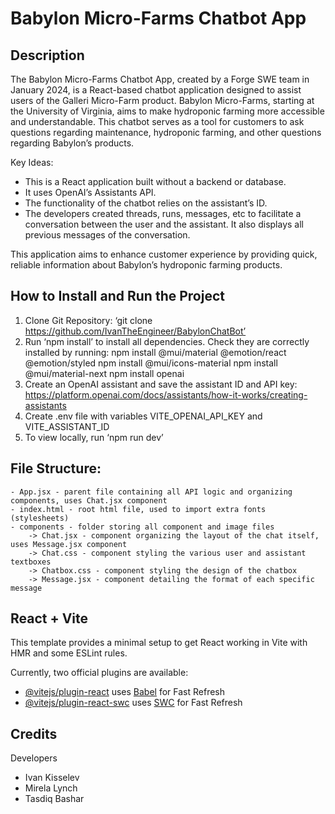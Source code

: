 # Babylon Micro-Farms Chatbot App

## Description

The Babylon Micro-Farms Chatbot App, created by a Forge SWE team in January 2024, is a React-based chatbot application designed to assist users of the Galleri Micro-Farm product. Babylon Micro-Farms, starting at the University of Virginia, aims to make hydroponic farming more accessible and understandable. This chatbot serves as a tool for customers to ask questions regarding maintenance, hydroponic farming, and other questions regarding Babylon’s products. 

Key Ideas: 
   - This is a React application built without a backend or database. 
   - It uses OpenAI’s Assistants API.
   - The functionality of the chatbot relies on the assistant’s ID.
   - The developers created threads, runs, messages, etc to facilitate a conversation between the user and the assistant. It    also displays all previous messages of the conversation. 

This application aims to enhance customer experience by providing quick, reliable information about Babylon’s hydroponic farming products. 

## How to Install and Run the Project 

1. Clone Git Repository: ‘git clone https://github.com/IvanTheEngineer/BabylonChatBot’
2. Run ‘npm install’ to install all dependencies. Check they are correctly installed by running:
	npm install @mui/material @emotion/react @emotion/styled
    npm install @mui/icons-material
    npm install @mui/material-next
    npm install openai
3. Create an OpenAI assistant and save the assistant ID and API key: https://platform.openai.com/docs/assistants/how-it-works/creating-assistants 
4. Create .env file with variables VITE_OPENAI_API_KEY and VITE_ASSISTANT_ID
5. To view locally, run ‘npm run dev’


## File Structure:
	- App.jsx - parent file containing all API logic and organizing components, uses Chat.jsx component
	- index.html - root html file, used to import extra fonts (stylesheets)
	- components - folder storing all component and image files
		-> Chat.jsx - component organizing the layout of the chat itself, uses Message.jsx component
		-> Chat.css - component styling the various user and assistant textboxes
		-> Chatbox.css - component styling the design of the chatbox
		-> Message.jsx - component detailing the format of each specific message


## React + Vite

This template provides a minimal setup to get React working in Vite with HMR and some ESLint rules.

Currently, two official plugins are available:

- [@vitejs/plugin-react](https://github.com/vitejs/vite-plugin-react/blob/main/packages/plugin-react/README.md) uses [Babel](https://babeljs.io/) for Fast Refresh
- [@vitejs/plugin-react-swc](https://github.com/vitejs/vite-plugin-react-swc) uses [SWC](https://swc.rs/) for Fast Refresh


## Credits 

Developers 
- Ivan Kisselev
- Mirela Lynch
- Tasdiq Bashar
